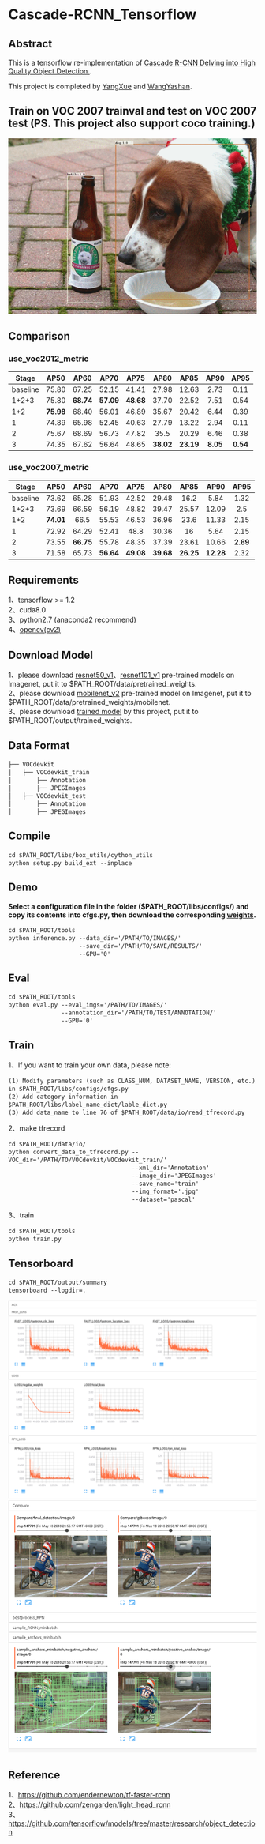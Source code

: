 ﻿# Cascade-RCNN_Tensorflow

## Abstract
This is a tensorflow re-implementation of [Cascade R-CNN Delving into High Quality Object Detection ](https://arxiv.org/abs/1712.00726).       

This project is completed by [YangXue](https://github.com/yangxue0827) and [WangYashan](https://github.com/toubasi).      

## Train on VOC 2007 trainval and test on VOC 2007 test (PS. This project also support coco training.)     
![1](voc_2007.gif)      

## Comparison
### use_voc2012_metric
| Stage | AP50 | AP60 | AP70 | AP75 | AP80 | AP85 | AP90 | AP95 |
|------------|:---:|:--:|:--:|:--:|:---:|:--:|:--:|:--:|
|baseline|75.80|67.25|52.15|41.41|27.98|12.63|2.73|0.11|
|1+2+3|75.80|**68.74**|**57.09**|**48.68**|37.70|22.52|7.51|0.54|
|1+2|**75.98**|68.40|56.01|46.89|35.67|20.42|6.44|0.39|
|1|74.89|65.98|52.45|40.63|27.79|13.22|2.94|0.11|
|2|75.67|68.69|56.73|47.82|35.5|20.29|6.46|0.38|
|3|74.35|67.62|56.64|48.65|**38.02**|**23.19**|**8.05**|**0.54**|

### use_voc2007_metric
| Stage | AP50 | AP60 | AP70 | AP75 | AP80 | AP85 | AP90 | AP95 |
|------------|:---:|:--:|:--:|:--:|:---:|:--:|:--:|:--:|
|baseline|73.62|65.28|51.93|42.52|29.48|16.2|5.84|1.32|
|1+2+3|73.69|66.59|56.19|48.82|39.47|25.57|12.09|2.5|
|1+2|**74.01**|66.5|55.53|46.53|36.96|23.6|11.33|2.15|
|1|72.92|64.29|52.41|48.8|30.36|16|5.64|2.15|
|2|73.55|**66.75**|55.78|48.35|37.39|23.61|10.66|**2.69**|
|3|71.58|65.73|**56.64**|**49.08**|**39.68**|**26.25**|**12.28**|2.32|

## Requirements
1、tensorflow >= 1.2     
2、cuda8.0     
3、python2.7 (anaconda2 recommend)    
4、[opencv(cv2)](https://pypi.org/project/opencv-python/)    

## Download Model
1、please download [resnet50_v1](http://download.tensorflow.org/models/resnet_v1_50_2016_08_28.tar.gz)、[resnet101_v1](http://download.tensorflow.org/models/resnet_v1_101_2016_08_28.tar.gz) pre-trained models on Imagenet, put it to $PATH_ROOT/data/pretrained_weights.     
2、please download [mobilenet_v2](https://storage.googleapis.com/mobilenet_v2/checkpoints/mobilenet_v2_1.0_224.tgz) pre-trained model on Imagenet, put it to $PATH_ROOT/data/pretrained_weights/mobilenet.     
3、please download [trained model](https://github.com/DetectionTeamUCAS/Models/tree/master/Cascade_R-CNN_Tensorflow) by this project, put it to $PATH_ROOT/output/trained_weights.   

## Data Format
```
├── VOCdevkit
│   ├── VOCdevkit_train
│       ├── Annotation
│       ├── JPEGImages
│   ├── VOCdevkit_test
│       ├── Annotation
│       ├── JPEGImages
```

## Compile
```  
cd $PATH_ROOT/libs/box_utils/cython_utils
python setup.py build_ext --inplace
```

## Demo

**Select a configuration file in the folder ($PATH_ROOT/libs/configs/) and copy its contents into cfgs.py, then download the corresponding [weights](https://github.com/DetectionTeamUCAS/Models/tree/master/Cascade_R-CNN_Tensorflow).**      

```   
cd $PATH_ROOT/tools
python inference.py --data_dir='/PATH/TO/IMAGES/' 
                    --save_dir='/PATH/TO/SAVE/RESULTS/' 
                    --GPU='0'
```

## Eval
```  
cd $PATH_ROOT/tools
python eval.py --eval_imgs='/PATH/TO/IMAGES/'  
               --annotation_dir='/PATH/TO/TEST/ANNOTATION/'
               --GPU='0'
```

## Train

1、If you want to train your own data, please note:  
```     
(1) Modify parameters (such as CLASS_NUM, DATASET_NAME, VERSION, etc.) in $PATH_ROOT/libs/configs/cfgs.py
(2) Add category information in $PATH_ROOT/libs/label_name_dict/lable_dict.py     
(3) Add data_name to line 76 of $PATH_ROOT/data/io/read_tfrecord.py 
```     

2、make tfrecord
```  
cd $PATH_ROOT/data/io/  
python convert_data_to_tfrecord.py --VOC_dir='/PATH/TO/VOCdevkit/VOCdevkit_train/' 
                                   --xml_dir='Annotation'
                                   --image_dir='JPEGImages'
                                   --save_name='train' 
                                   --img_format='.jpg' 
                                   --dataset='pascal'
```     

3、train
```  
cd $PATH_ROOT/tools
python train.py
```

## Tensorboard
```  
cd $PATH_ROOT/output/summary
tensorboard --logdir=.
``` 
![2](scalars.png)
![1](images.png)

## Reference
1、https://github.com/endernewton/tf-faster-rcnn   
2、https://github.com/zengarden/light_head_rcnn   
3、https://github.com/tensorflow/models/tree/master/research/object_detection
